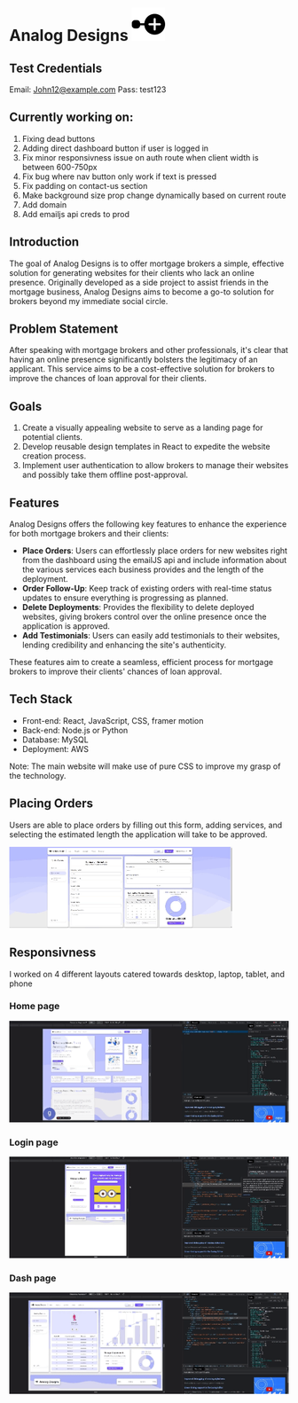 # Analog Designs ![alt text](./frontend//public/logo.svg)

## Test Credentials

Email: John12@example.com
Pass: test123

## Currently working on:

1. Fixing dead buttons
2. Adding direct dashboard button if user is logged in
3. Fix minor responsivness issue on auth route when client width is between 600-750px
4. Fix bug where nav button only work if text is pressed
5. Fix padding on contact-us section
6. Make background size prop change dynamically based on current route
7. Add domain
8. Add emailjs api creds to prod

## Introduction

The goal of Analog Designs is to offer mortgage brokers a simple, effective solution for generating websites for their clients who lack an online presence. Originally developed as a side project to assist friends in the mortgage business, Analog Designs aims to become a go-to solution for brokers beyond my immediate social circle.

## Problem Statement

After speaking with mortgage brokers and other professionals, it's clear that having an online presence significantly bolsters the legitimacy of an applicant. This service aims to be a cost-effective solution for brokers to improve the chances of loan approval for their clients.

## Goals

1. Create a visually appealing website to serve as a landing page for potential clients.
2. Develop reusable design templates in React to expedite the website creation process.
3. Implement user authentication to allow brokers to manage their websites and possibly take them offline post-approval.

## Features

Analog Designs offers the following key features to enhance the experience for both mortgage brokers and their clients:

- **Place Orders**: Users can effortlessly place orders for new websites right from the dashboard using the emailJS api and include information about the various services each business provides and the length of the deployment.
- **Order Follow-Up**: Keep track of existing orders with real-time status updates to ensure everything is progressing as planned.
- **Delete Deployments**: Provides the flexibility to delete deployed websites, giving brokers control over the online presence once the application is approved.
- **Add Testimonials**: Users can easily add testimonials to their websites, lending credibility and enhancing the site's authenticity.

These features aim to create a seamless, efficient process for mortgage brokers to improve their clients' chances of loan approval.

## Tech Stack

- Front-end: React, JavaScript, CSS, framer motion
- Back-end: Node.js or Python
- Database: MySQL
- Deployment: AWS

Note: The main website will make use of pure CSS to improve my grasp of the technology.

## Placing Orders

Users are able to place orders by filling out this form, adding services, and selecting the estimated length the application will take to be approved.

![Place orders](./readmegifs/orders.gif)

## Responsivness

I worked on 4 different layouts catered towards desktop, laptop, tablet, and phone

### Home page

![home page](./readmegifs/home.gif)

### Login page

![login page](./readmegifs/login.gif)

### Dash page

![home page](./readmegifs/dash.gif)
